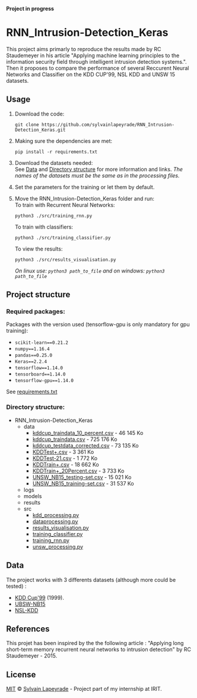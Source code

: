 **Project in progress**

# RNN_Intrusion-Detection_Keras
This project aims primarly to reproduce the results made by RC Staudemeyer in his article "Applying machine learning principles to the information security field through intelligent intrusion detection systems.".  
Then it proposes to compare the performance of several Reccurent Neural Networks and Classifier on the KDD CUP'99, NSL KDD and UNSW 15 datasets.

## Usage
1. Download the code:  
    ```
    git clone https://github.com/sylvainlapeyrade/RNN_Intrusion-Detection_Keras.git
    ```
2. Making sure the dependencies are met:  
    ```
    pip install -r requirements.txt
    ```
3. Download the datasets needed:  
See [Data](#Data) and [Directory structure](#Directory-structure) for more information and links. *The names of the datasets must be the same as in the processing files.*  

4. Set the parameters for the training or let them by default.
5. Move the RNN_Intrusion-Detection_Keras folder and run:  
    To train with Recurrent Neural Networks:
    ```
    python3 ./src/training_rnn.py 
    ```
    To train with classifiers:
    ```
    python3 ./src/training_classifier.py
    ```
    To view the results:
    ```
    python3 ./src/results_visualisation.py
    ```
    *On linux use: `python3 path_to_file` and on windows: `python3 path_to_file`*  

## Project structure
### Required packages:
Packages with the version used (tensorflow-gpu is only mandatory for gpu training):
* `scikit-learn==0.21.2` 
* `numpy==1.16.4`
* `pandas==0.25.0`
* `Keras==2.2.4`
* `tensorflow==1.14.0`
* `tensorboard==1.14.0`
* `tensorflow-gpu==1.14.0`

See [requirements.txt](requirements.txt)

### Directory structure:
* RNN_Intrusion-Detection_Keras
    * data
        * [kddcup_traindata_10_percent.csv](http://kdd.ics.uci.edu/databases/kddcup99/kddcup.data_10_percent.gz) - 46 145 Ko
        * [kddcup_traindata.csv](http://kdd.ics.uci.edu/databases/kddcup99/kddcup.data.gz) - 725 176 Ko
        * [kddcup_testdata_corrected.csv](http://kdd.ics.uci.edu/databases/kddcup99/corrected.gz) - 73 135 Ko
        * [KDDTest+.csv](https://iscxdownloads.cs.unb.ca/iscxdownloads/NSL-KDD/NSL-KDD.zip) - 3 361 Ko
        * [KDDTest-21.csv](https://iscxdownloads.cs.unb.ca/iscxdownloads/NSL-KDD/NSL-KDD.zip) - 1 772 Ko
        * [KDDTrain+.csv](https://iscxdownloads.cs.unb.ca/iscxdownloads/NSL-KDD/NSL-KDD.zip) - 18 662 Ko
        * [KDDTrain+_20Percent.csv](https://iscxdownloads.cs.unb.ca/iscxdownloads/NSL-KDD/NSL-KDD.zip) - 3 733 Ko
        * [UNSW_NB15_testing-set.csv](https://www.unsw.adfa.edu.au/unsw-canberra-cyber/cybersecurity/ADFA-NB15-Datasets/a%20part%20of%20training%20and%20testing%20set/UNSW_NB15_training-set.csv) - 15 021 Ko
        * [UNSW_NB15_training-set.csv](https://www.unsw.adfa.edu.au/unsw-canberra-cyber/cybersecurity/ADFA-NB15-Datasets/a%20part%20of%20training%20and%20testing%20set/UNSW_NB15_testing-set.csv) - 31 537 Ko
    * logs
    * models
    * results
    * src
        * [kdd_processing.py](../src/kdd_processing.py)
        * [dataprocessing.py](../src/dataprocessing.py)
        * [results_visualisation.py](../src/results_visualisation.py)
        * [training_classifier.py](../src/training_classifier.py)
        * [training_rnn.py](../src/training_rnn.py)
        * [unsw_processing.py](../src/unsw_processing.py)

## Data
The project works with 3 differents datasets (although more could be tested) :
* [KDD Cup'99](https://kdd.ics.uci.edu/databases/kddcup99/kddcup99.html) (1999).
* [UBSW-NB15](https://www.unsw.adfa.edu.au/unsw-canberra-cyber/cybersecurity/ADFA-NB15-Datasets/)
* [NSL-KDD](https://www.unb.ca/cic/datasets/nsl.html)

## References
This projet has been inspired by the the following article : "Applying long short-term memory recurrent neural networks to intrusion detection" by RC Staudemeyer - ‎2015.

## License
[MIT](LICENSE) © [Sylvain Lapeyrade](https://github.com/sylvainlapeyrade) - Project part of my internship at IRIT.
